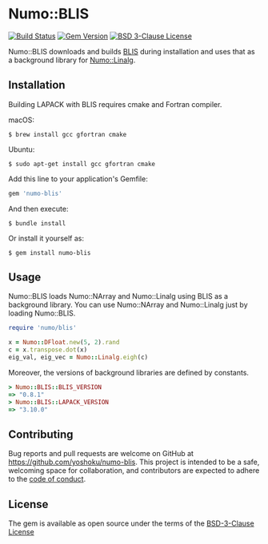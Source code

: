 # Numo::BLIS

[![Build Status](https://github.com/yoshoku/numo-blis/actions/workflows/build.yml/badge.svg)](https://github.com/yoshoku/numo-blis/actions/workflows/build.yml)
[![Gem Version](https://badge.fury.io/rb/numo-blis.svg)](https://badge.fury.io/rb/numo-blis)
[![BSD 3-Clause License](https://img.shields.io/badge/License-BSD%203--Clause-orange.svg)](https://github.com/yoshoku/numo-blis/blob/main/LICENSE.txt)

Numo::BLIS downloads and builds [BLIS](https://github.com/flame/blis) during installation and
uses that as a background library for [Numo::Linalg](https://github.com/ruby-numo/numo-linalg).

## Installation

Building LAPACK with BLIS requires cmake and Fortran compiler.

macOS:

    $ brew install gcc gfortran cmake

Ubuntu:

    $ sudo apt-get install gcc gfortran cmake

Add this line to your application's Gemfile:

```ruby
gem 'numo-blis'
```

And then execute:

    $ bundle install

Or install it yourself as:

    $ gem install numo-blis

## Usage

Numo::BLIS loads Numo::NArray and Numo::Linalg using BLIS as a background library.
You can use Numo::NArray and Numo::Linalg just by loading Numo::BLIS.

```ruby
require 'numo/blis'

x = Numo::DFloat.new(5, 2).rand
c = x.transpose.dot(x)
eig_val, eig_vec = Numo::Linalg.eigh(c)
```

Moreover, the versions of background libraries are defined by constants.

```ruby
> Numo::BLIS::BLIS_VERSION
=> "0.8.1"
> Numo::BLIS::LAPACK_VERSION
=> "3.10.0"
```

## Contributing

Bug reports and pull requests are welcome on GitHub at https://github.com/yoshoku/numo-blis.
This project is intended to be a safe, welcoming space for collaboration,
and contributors are expected to adhere to the [code of conduct](https://github.com/yoshoku/numo-blis/blob/main/CODE_OF_CONDUCT.md).

## License

The gem is available as open source under the terms of the [BSD-3-Clause License](https://opensource.org/licenses/BSD-3-Clause)
